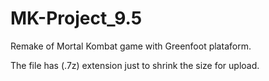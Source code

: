 # MK-Project_9.5
Remake of Mortal Kombat game with Greenfoot plataform.

The file has (.7z) extension just to shrink the size for upload.

